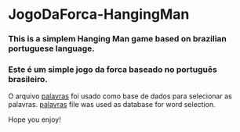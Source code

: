 # JogoDaForca-HangingMan

### This is a simplem Hanging Man game based on brazilian portuguese language.
### Este é um simple jogo da forca baseado no português brasileiro.

O arquivo [palavras](palavras.txt) foi usado como base de dados para selecionar as palavras.
[palavras](palavras.txt) file was used as database for word selection.

Hope you enjoy!
